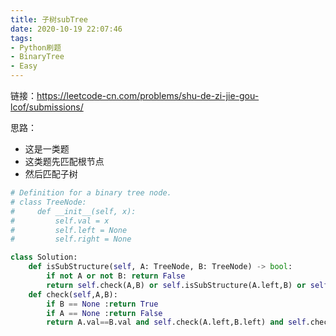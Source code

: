 ```yaml
---
title: 子树subTree
date: 2020-10-19 22:07:46
tags: 
- Python刷题
- BinaryTree
- Easy
---
```


链接：https://leetcode-cn.com/problems/shu-de-zi-jie-gou-lcof/submissions/

思路：

- 这是一类题
- 这类题先匹配根节点
- 然后匹配子树

```python
# Definition for a binary tree node.
# class TreeNode:
#     def __init__(self, x):
#         self.val = x
#         self.left = None
#         self.right = None

class Solution:
    def isSubStructure(self, A: TreeNode, B: TreeNode) -> bool:
        if not A or not B: return False
        return self.check(A,B) or self.isSubStructure(A.left,B) or self.isSubStructure(A.right,B)
    def check(self,A,B):
        if B == None :return True
        if A == None :return False
        return A.val==B.val and self.check(A.left,B.left) and self.check(A.right,B.right)
```

